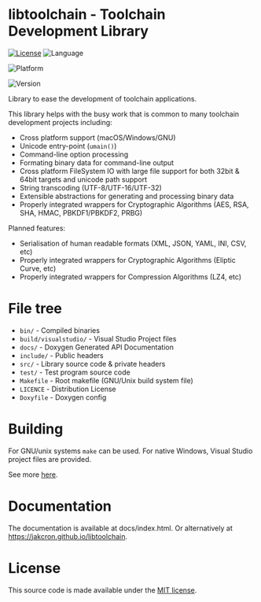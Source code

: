 # libtoolchain - Toolchain Development Library
[![License](https://img.shields.io/badge/license-MIT-blue.svg)](./LICENSE)
![Language](https://img.shields.io/badge/langauge-c++11-blue.svg)

![Platform](https://img.shields.io/badge/platform-linux:%20x86__64,%20i386%20%7C%20windows:%20x86__64,%20i386%20%7C%20macOS:%20x86__64,%20arm64-lightgrey.svg)

![Version](https://img.shields.io/badge/version-0.5.1%20%7C%20prerelease-green.svg)

Library to ease the development of toolchain applications.

This library helps with the busy work that is common to many toolchain development projects including:
* Cross platform support (macOS/Windows/GNU)
* Unicode entry-point (`umain()`)
* Command-line option processing
* Formating binary data for command-line output
* Cross platform FileSystem IO with large file support for both 32bit & 64bit targets and unicode path support
* String transcoding (UTF-8/UTF-16/UTF-32)
* Extensible abstractions for generating and processing binary data
* Properly integrated wrappers for Cryptographic Algorithms (AES, RSA, SHA, HMAC, PBKDF1/PBKDF2, PRBG)

Planned features:
* Serialisation of human readable formats (XML, JSON, YAML, INI, CSV, etc)
* Properly integrated wrappers for Cryptographic Algorithms (Eliptic Curve, etc)
* Properly integrated wrappers for Compression Algorithms (LZ4, etc)


# File tree
* `bin/` - Compiled binaries
* `build/visualstudio/` - Visual Studio Project files
* `docs/` - Doxygen Generated API Documentation
* `include/` - Public headers
* `src/` - Library source code & private headers
* `test/` - Test program source code
* `Makefile` - Root makefile (GNU/Unix build system file)
* `LICENCE` - Distribution License 
* `Doxyfile` -  Doxygen config

# Building
For GNU/unix systems `make` can be used. For native Windows, Visual Studio project files are provided.

See more [here](./BUILDING.md).

# Documentation
The documentation is available at docs/index.html. Or alternatively at https://jakcron.github.io/libtoolchain.

# License 
This source code is made available under the [MIT license](./LICENSE).
